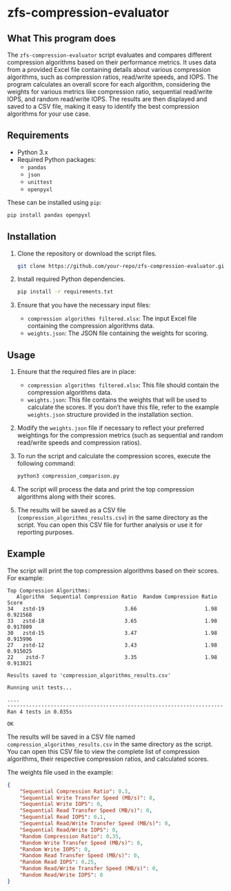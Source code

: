 # zfs-compression-evaluator
## What This program does
The `zfs-compression-evaluator` script evaluates and compares different compression algorithms based on their performance metrics. It uses data from a provided Excel file containing details about various compression algorithms, such as compression ratios, read/write speeds, and IOPS. The program calculates an overall score for each algorithm, considering the weights for various metrics like compression ratio, sequential read/write IOPS, and random read/write IOPS. The results are then displayed and saved to a CSV file, making it easy to identify the best compression algorithms for your use case.

## Requirements
- Python 3.x
- Required Python packages:
    - `pandas`
    - `json`
    - `unittest`
    - `openpyxl`

These can be installed using `pip`:
```bash
pip install pandas openpyxl
```
## Installation

1. Clone the repository or download the script files.

    ```bash
    git clone https://github.com/your-repo/zfs-compression-evaluator.git
    ```

2. Install required Python dependencies.

    ```bash
    pip install -r requirements.txt
    ```

3. Ensure that you have the necessary input files:
    - `compression algorithms filtered.xlsx`: The input Excel file containing the compression algorithms data.
    - `weights.json`: The JSON file containing the weights for scoring.

## Usage

1. Ensure that the required files are in place:
    - `compression algorithms filtered.xlsx`: This file should contain the compression algorithms data.
    - `weights.json`: This file contains the weights that will be used to calculate the scores. If you don’t have this file, refer to the example `weights.json` structure provided in the installation section.

2. Modify the `weights.json` file if necessary to reflect your preferred weightings for the compression metrics (such as sequential and random read/write speeds and compression ratios).

3. To run the script and calculate the compression scores, execute the following command:

    ```bash
    python3 compression_comparison.py
    ```

4. The script will process the data and print the top compression algorithms along with their scores.

5. The results will be saved as a CSV file (`compression_algorithms_results.csv`) in the same directory as the script. You can open this CSV file for further analysis or use it for reporting purposes.

## Example

The script will print the top compression algorithms based on their scores. For example:

```text
Top Compression Algorithms:
   Algorithm  Sequential Compression Ratio  Random Compression Ratio     Score
34   zstd-19                          3.66                      1.98  0.921568
33   zstd-18                          3.65                      1.98  0.917809
30   zstd-15                          3.47                      1.98  0.915996
27   zstd-12                          3.43                      1.98  0.915025
22    zstd-7                          3.35                      1.98  0.913821

Results saved to 'compression_algorithms_results.csv'

Running unit tests...

....
----------------------------------------------------------------------
Ran 4 tests in 0.035s

OK
```
The results will be saved in a CSV file named `compression_algorithms_results.csv` in the same directory as the script. You can open this CSV file to view the complete list of compression algorithms, their respective compression ratios, and calculated scores.

The weights file used in the example:
```json
{
	"Sequential Compression Ratio": 0.3,
	"Sequential Write Transfer Speed (MB/s)": 0,
	"Sequential Write IOPS": 0,
	"Sequential Read Transfer Speed (MB/s)": 0,
	"Sequential Read IOPS": 0.1,
	"Sequential Read/Write Transfer Speed (MB/s)": 0,
	"Sequential Read/Write IOPS": 0,
	"Random Compression Ratio": 0.35,
	"Random Write Transfer Speed (MB/s)": 0,
	"Random Write IOPS": 0,
	"Random Read Transfer Speed (MB/s)": 0,
	"Random Read IOPS": 0.25,
	"Random Read/Write Transfer Speed (MB/s)": 0,
	"Random Read/Write IOPS": 0
}
```
